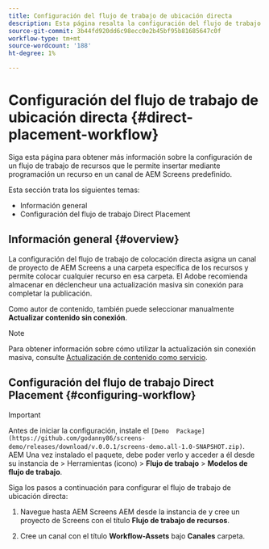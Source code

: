 ```yaml
---
title: Configuración del flujo de trabajo de ubicación directa
description: Esta página resalta la configuración del flujo de trabajo de colocación directa.
source-git-commit: 3b44fd920dd6c98ecc0e2b45bf95b81685647c0f
workflow-type: tm+mt
source-wordcount: '188'
ht-degree: 1%

---
```



# Configuración del flujo de trabajo de ubicación directa {#direct-placement-workflow}

Siga esta página para obtener más información sobre la configuración de un flujo de trabajo de recursos que le permite insertar mediante programación un recurso en un canal de AEM Screens predefinido.

Esta sección trata los siguientes temas:

* Información general
* Configuración del flujo de trabajo Direct Placement

## Información general {#overview}

La configuración del flujo de trabajo de colocación directa asigna un canal de proyecto de AEM Screens a una carpeta específica de los recursos y permite colocar cualquier recurso en esa carpeta. El Adobe recomienda almacenar en déclencheur una actualización masiva sin conexión para completar la publicación.

Como autor de contenido, también puede seleccionar manualmente **Actualizar contenido sin conexión**.

>[!NOTE]
>
>Para obtener información sobre cómo utilizar la actualización sin conexión masiva, consulte [Actualización de contenido como servicio](/help/user-guide/content-update-as-a-service.md).

## Configuración del flujo de trabajo Direct Placement {#configuring-workflow}

>[!IMPORTANT]
>
>Antes de iniciar la configuración, instale el `[Demo  Package](https://github.com/godanny86/screens-demo/releases/download/v.0.0.1/screens-demo.all-1.0-SNAPSHOT.zip)`. AEM Una vez instalado el paquete, debe poder verlo y acceder a él desde su instancia de > Herramientas (icono) > **Flujo de trabajo** > **Modelos de flujo de trabajo**.

Siga los pasos a continuación para configurar el flujo de trabajo de ubicación directa:

1. Navegue hasta AEM Screens AEM desde la instancia de y cree un proyecto de Screens con el título **Flujo de trabajo de recursos**.

1. Cree un canal con el título **Workflow-Assets** bajo **Canales** carpeta.

